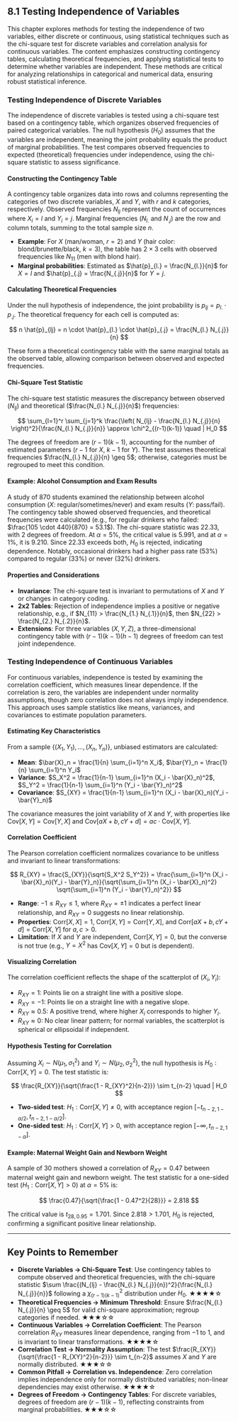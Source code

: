 ## 8.1 Testing Independence of Variables

This chapter explores methods for testing the independence of two variables, either discrete or continuous, using statistical techniques such as the chi-square test for discrete variables and correlation analysis for continuous variables. The content emphasizes constructing contingency tables, calculating theoretical frequencies, and applying statistical tests to determine whether variables are independent. These methods are critical for analyzing relationships in categorical and numerical data, ensuring robust statistical inference.

### Testing Independence of Discrete Variables

The independence of discrete variables is tested using a chi-square test based on a contingency table, which organizes observed frequencies of paired categorical variables. The null hypothesis ($H_0$) assumes that the variables are independent, meaning the joint probability equals the product of marginal probabilities. The test compares observed frequencies to expected (theoretical) frequencies under independence, using the chi-square statistic to assess significance.

#### Constructing the Contingency Table

A contingency table organizes data into rows and columns representing the categories of two discrete variables, $X$ and $Y$, with $r$ and $k$ categories, respectively. Observed frequencies $N_{lj}$ represent the count of occurrences where $X_i = l$ and $Y_i = j$. Marginal frequencies ($N_{l.}$ and $N_{.j}$) are the row and column totals, summing to the total sample size $n$.

- **Example**: For $X$ (man/woman, $r=2$) and $Y$ (hair color: blond/brunette/black, $k=3$), the table has $2 \times 3$ cells with observed frequencies like $N_{11}$ (men with blond hair).
- **Marginal probabilities**: Estimated as $\hat{p}_{l.} = \frac{N_{l.}}{n}$ for $X = l$ and $\hat{p}_{.j} = \frac{N_{.j}}{n}$ for $Y = j$.

#### Calculating Theoretical Frequencies

Under the null hypothesis of independence, the joint probability is $p_{lj} = p_{l.} \cdot p_{.j}$. The theoretical frequency for each cell is computed as:

$$
n \hat{p}_{lj} = n \cdot \hat{p}_{l.} \cdot \hat{p}_{.j} = \frac{N_{l.} N_{.j}}{n}
$$

These form a theoretical contingency table with the same marginal totals as the observed table, allowing comparison between observed and expected frequencies.

#### Chi-Square Test Statistic

The chi-square test statistic measures the discrepancy between observed ($N_{lj}$) and theoretical ($\frac{N_{l.} N_{.j}}{n}$) frequencies:

$$
\sum_{l=1}^r \sum_{j=1}^k \frac{\left( N_{lj} - \frac{N_{l.} N_{.j}}{n} \right)^2}{\frac{N_{l.} N_{.j}}{n}} \approx \chi^2_{(r-1)(k-1)} \quad | H_0
$$

The degrees of freedom are $(r-1)(k-1)$, accounting for the number of estimated parameters ($r-1$ for $X$, $k-1$ for $Y$). The test assumes theoretical frequencies $\frac{N_{l.} N_{.j}}{n} \geq 5$; otherwise, categories must be regrouped to meet this condition.

#### Example: Alcohol Consumption and Exam Results

A study of 870 students examined the relationship between alcohol consumption ($X$: regular/sometimes/never) and exam results ($Y$: pass/fail). The contingency table showed observed frequencies, and theoretical frequencies were calculated (e.g., for regular drinkers who failed: $\frac{105 \cdot 440}{870} = 53.1$). The chi-square statistic was 22.33, with 2 degrees of freedom. At $\alpha = 5\%$, the critical value is 5.991, and at $\alpha = 1\%$, it is 9.210. Since 22.33 exceeds both, $H_0$ is rejected, indicating dependence. Notably, occasional drinkers had a higher pass rate (53%) compared to regular (33%) or never (32%) drinkers.

#### Properties and Considerations

- **Invariance**: The chi-square test is invariant to permutations of $X$ and $Y$ or changes in category coding.
- **2x2 Tables**: Rejection of independence implies a positive or negative relationship, e.g., if $N_{11} > \frac{N_{1.} N_{.1}}{n}$, then $N_{22} > \frac{N_{2.} N_{.2}}{n}$.
- **Extensions**: For three variables ($X, Y, Z$), a three-dimensional contingency table with $(r-1)(k-1)(h-1)$ degrees of freedom can test joint independence.

### Testing Independence of Continuous Variables

For continuous variables, independence is tested by examining the correlation coefficient, which measures linear dependence. If the correlation is zero, the variables are independent under normality assumptions, though zero correlation does not always imply independence. This approach uses sample statistics like means, variances, and covariances to estimate population parameters.

#### Estimating Key Characteristics

From a sample $\{(X_1, Y_1), \ldots, (X_n, Y_n)\}$, unbiased estimators are calculated:

- **Mean**: $\bar{X}_n = \frac{1}{n} \sum_{i=1}^n X_i$, $\bar{Y}_n = \frac{1}{n} \sum_{i=1}^n Y_i$
- **Variance**: $S_X^2 = \frac{1}{n-1} \sum_{i=1}^n (X_i - \bar{X}_n)^2$, $S_Y^2 = \frac{1}{n-1} \sum_{i=1}^n (Y_i - \bar{Y}_n)^2$
- **Covariance**: $S_{XY} = \frac{1}{n-1} \sum_{i=1}^n (X_i - \bar{X}_n)(Y_i - \bar{Y}_n)$

The covariance measures the joint variability of $X$ and $Y$, with properties like $\text{Cov}[X, Y] = \text{Cov}[Y, X]$ and $\text{Cov}[aX+b, cY+d] = ac \cdot \text{Cov}[X, Y]$.

#### Correlation Coefficient

The Pearson correlation coefficient normalizes covariance to be unitless and invariant to linear transformations:

$$
R_{XY} = \frac{S_{XY}}{\sqrt{S_X^2 S_Y^2}} = \frac{\sum_{i=1}^n (X_i - \bar{X}_n)(Y_i - \bar{Y}_n)}{\sqrt{\sum_{i=1}^n (X_i - \bar{X}_n)^2} \sqrt{\sum_{i=1}^n (Y_i - \bar{Y}_n)^2}}
$$

- **Range**: $-1 \leq R_{XY} \leq 1$, where $R_{XY} = \pm 1$ indicates a perfect linear relationship, and $R_{XY} = 0$ suggests no linear relationship.
- **Properties**: $\text{Corr}[X, X] = 1$, $\text{Corr}[X, Y] = \text{Corr}[Y, X]$, and $\text{Corr}[aX+b, cY+d] = \text{Corr}[X, Y]$ for $a, c > 0$.
- **Limitation**: If $X$ and $Y$ are independent, $\text{Corr}[X, Y] = 0$, but the converse is not true (e.g., $Y = X^2$ has $\text{Cov}[X, Y] = 0$ but is dependent).

#### Visualizing Correlation

The correlation coefficient reflects the shape of the scatterplot of $(X_i, Y_i)$:

- $R_{XY} = 1$: Points lie on a straight line with a positive slope.
- $R_{XY} = -1$: Points lie on a straight line with a negative slope.
- $R_{XY} \approx 0.5$: A positive trend, where higher $X_i$ corresponds to higher $Y_i$.
- $R_{XY} \approx 0$: No clear linear pattern; for normal variables, the scatterplot is spherical or ellipsoidal if independent.

#### Hypothesis Testing for Correlation

Assuming $X_i \sim N(\mu_1, \sigma_1^2)$ and $Y_i \sim N(\mu_2, \sigma_2^2)$, the null hypothesis is $H_0: \text{Corr}[X, Y] = 0$. The test statistic is:

$$
\frac{R_{XY}}{\sqrt{\frac{1 - R_{XY}^2}{n-2}}} \sim t_{n-2} \quad | H_0
$$

- **Two-sided test**: $H_1: \text{Corr}[X, Y] \neq 0$, with acceptance region $[-t_{n-2, 1-\alpha/2}, t_{n-2, 1-\alpha/2}]$.
- **One-sided test**: $H_1: \text{Corr}[X, Y] > 0$, with acceptance region $[-\infty, t_{n-2, 1-\alpha}]$.

#### Example: Maternal Weight Gain and Newborn Weight

A sample of 30 mothers showed a correlation of $R_{XY} = 0.47$ between maternal weight gain and newborn weight. The test statistic for a one-sided test ($H_1: \text{Corr}[X, Y] > 0$) at $\alpha = 5\%$ is:

$$
\frac{0.47}{\sqrt{\frac{1 - 0.47^2}{28}}} = 2.818
$$

The critical value is $t_{28, 0.95} = 1.701$. Since $2.818 > 1.701$, $H_0$ is rejected, confirming a significant positive linear relationship.

---

## Key Points to Remember

- **Discrete Variables → Chi-Square Test**: Use contingency tables to compute observed and theoretical frequencies, with the chi-square statistic $\sum \frac{(N_{lj} - \frac{N_{l.} N_{.j}}{n})^2}{\frac{N_{l.} N_{.j}}{n}}$ following a $\chi^2_{(r-1)(k-1)}$ distribution under $H_0$. ★★★★☆
- **Theoretical Frequencies → Minimum Threshold**: Ensure $\frac{N_{l.} N_{.j}}{n} \geq 5$ for valid chi-square approximation; regroup categories if needed. ★★★☆☆
- **Continuous Variables → Correlation Coefficient**: The Pearson correlation $R_{XY}$ measures linear dependence, ranging from $-1$ to $1$, and is invariant to linear transformations. ★★★★☆
- **Correlation Test → Normality Assumption**: The test $\frac{R_{XY}}{\sqrt{\frac{1 - R_{XY}^2}{n-2}}} \sim t_{n-2}$ assumes $X$ and $Y$ are normally distributed. ★★★☆☆
- **Common Pitfall → Correlation vs. Independence**: Zero correlation implies independence only for normally distributed variables; non-linear dependencies may exist otherwise. ★★★★☆
- **Degrees of Freedom → Contingency Tables**: For discrete variables, degrees of freedom are $(r-1)(k-1)$, reflecting constraints from marginal probabilities. ★★★☆☆
